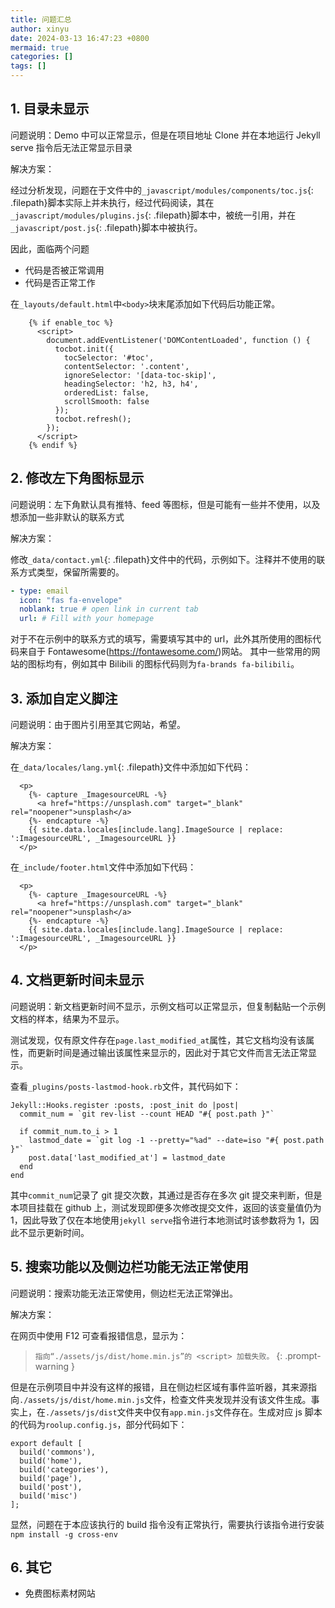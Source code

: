 ```yaml
---
title: 问题汇总
author: xinyu
date: 2024-03-13 16:47:23 +0800
mermaid: true
categories: []
tags: []
---
```


## 1. 目录未显示

问题说明：Demo 中可以正常显示，但是在项目地址 Clone 并在本地运行 Jekyll serve 指令后无法正常显示目录

解决方案：

经过分析发现，问题在于文件中的`_javascript/modules/components/toc.js`{: .filepath}脚本实际上并未执行，经过代码阅读，其在`_javascript/modules/plugins.js`{: .filepath}脚本中，被统一引用，并在`_javascript/post.js`{: .filepath}脚本中被执行。

因此，面临两个问题

- 代码是否被正常调用
- 代码是否正常工作

在`_layouts/default.html`中`<body>`块末尾添加如下代码后功能正常。

```liquid
    {% if enable_toc %}
      <script>
        document.addEventListener('DOMContentLoaded', function () {
          tocbot.init({
            tocSelector: '#toc',
            contentSelector: '.content',
            ignoreSelector: '[data-toc-skip]',
            headingSelector: 'h2, h3, h4',
            orderedList: false,
            scrollSmooth: false
          });
          tocbot.refresh();
        });
      </script>
    {% endif %}
```

## 2. 修改左下角图标显示

问题说明：左下角默认具有推特、feed 等图标，但是可能有一些并不使用，以及想添加一些非默认的联系方式

解决方案：

修改`_data/contact.yml`{: .filepath}文件中的代码，示例如下。注释并不使用的联系方式类型，保留所需要的。

```yaml
- type: email
  icon: "fas fa-envelope"
  noblank: true # open link in current tab
  url: # Fill with your homepage
```

对于不在示例中的联系方式的填写，需要填写其中的 url，此外其所使用的图标代码来自于 Fontawesome(https://fontawesome.com/)网站。
其中一些常用的网站的图标均有，例如其中 Bilibili 的图标代码则为`fa-brands fa-bilibili`。

## 3. 添加自定义脚注

问题说明：由于图片引用至其它网站，希望。

解决方案：

在`_data/locales/lang.yml`{: .filepath}文件中添加如下代码：

```liquid
  <p>
    {%- capture _ImagesourceURL -%}
      <a href="https://unsplash.com" target="_blank" rel="noopener">unsplash</a>
    {%- endcapture -%}
    {{ site.data.locales[include.lang].ImageSource | replace: ':ImagesourceURL', _ImagesourceURL }}
  </p>
```

在`_include/footer.html`文件中添加如下代码：

```liquid
  <p>
    {%- capture _ImagesourceURL -%}
      <a href="https://unsplash.com" target="_blank" rel="noopener">unsplash</a>
    {%- endcapture -%}
    {{ site.data.locales[include.lang].ImageSource | replace: ':ImagesourceURL', _ImagesourceURL }}
  </p>
```

## 4. 文档更新时间未显示

问题说明：新文档更新时间不显示，示例文档可以正常显示，但复制黏贴一个示例文档的样本，结果为不显示。

测试发现，仅有原文件存在`page.last_modified_at`属性，其它文档均没有该属性，而更新时间是通过输出该属性来显示的，因此对于其它文件而言无法正常显示。

查看`_plugins/posts-lastmod-hook.rb`文件，其代码如下：

```liquid
Jekyll::Hooks.register :posts, :post_init do |post|
  commit_num = `git rev-list --count HEAD "#{ post.path }"`

  if commit_num.to_i > 1
    lastmod_date = `git log -1 --pretty="%ad" --date=iso "#{ post.path }"`
    post.data['last_modified_at'] = lastmod_date
  end
end
```

其中`commit_num`记录了 git 提交次数，其通过是否存在多次 git 提交来判断，但是本项目挂载在 github 上，测试发现即便多次修改提交文件，返回的该变量值仍为 1，因此导致了仅在本地使用`jekyll serve`指令进行本地测试时该参数将为 1，因此不显示更新时间。

## 5. 搜索功能以及侧边栏功能无法正常使用

问题说明：搜索功能无法正常使用，侧边栏无法正常弹出。

解决方案：

在网页中使用 F12 可查看报错信息，显示为：

> `指向“./assets/js/dist/home.min.js”的 <script> 加载失败。`
> {: .prompt-warning }

但是在示例项目中并没有这样的报错，且在侧边栏区域有事件监听器，其来源指向`./assets/js/dist/home.min.js`文件，检查文件夹发现并没有该文件生成。事实上，在`./assets/js/dist`文件夹中仅有`app.min.js`文件存在。生成对应 js 脚本的代码为`roolup.config.js`，部分代码如下：

```liquid
export default [
  build('commons'),
  build('home'),
  build('categories'),
  build('page'),
  build('post'),
  build('misc')
];
```

显然，问题在于本应该执行的 build 指令没有正常执行，需要执行该指令进行安装`npm install -g cross-env`

## 6. 其它

- 免费图标素材网站
